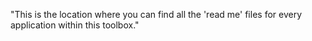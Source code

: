 "This is the location where you can find all the 'read me' files for every application within this toolbox."

